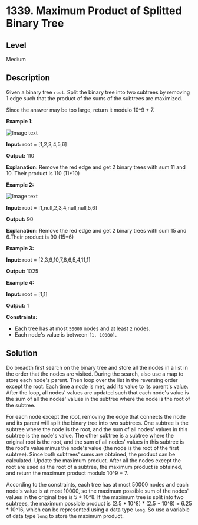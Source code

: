 # 1339. Maximum Product of Splitted Binary Tree
## Level
Medium

## Description
Given a binary tree `root`. Split the binary tree into two subtrees by removing 1 edge such that the product of the sums of the subtrees are maximized.

Since the answer may be too large, return it modulo 10^9 + 7.

**Example 1:**

![Image text](https://assets.leetcode.com/uploads/2020/01/21/sample_1_1699.png)

**Input:** root = [1,2,3,4,5,6]

**Output:** 110

**Explanation:** Remove the red edge and get 2 binary trees with sum 11 and 10. Their product is 110 (11*10)

**Example 2:**

![Image text](https://assets.leetcode.com/uploads/2020/01/21/sample_2_1699.png)

**Input:** root = [1,null,2,3,4,null,null,5,6]

**Output:** 90

**Explanation:** Remove the red edge and get 2 binary trees with sum 15 and 6.Their product is 90 (15*6)

**Example 3:**

**Input:** root = [2,3,9,10,7,8,6,5,4,11,1]

**Output:** 1025

**Example 4:**

**Input:** root = [1,1]

**Output:** 1

**Constraints:**

* Each tree has at most `50000` nodes and at least `2` nodes.
* Each node's value is between `[1, 10000]`.

## Solution
Do breadth first search on the binary tree and store all the nodes in a list in the order that the nodes are visited. During the search, also use a map to store each node's parent. Then loop over the list in the reversing order except the root. Each time a node is met, add its value to its parent's value. After the loop, all nodes' values are updated such that each node's value is the sum of all the nodes' values in the subtree where the node is the root of the subtree.

For each node except the root, removing the edge that connects the node and its parent will split the binary tree into two subtrees. One subtree is the subtree where the node is the root, and the sum of all nodes' values in this subtree is the node's value. The other subtree is a subtree where the original root is the root, and the sum of all nodes' values in this subtree is the root's value minus the node's value (the node is the root of the first subtree). Since both subtrees' sums are obtained, the product can be calculated. Update the maximum product. After all the nodes except the root are used as the root of a subtree, the maximum product is obtained, and return the maximum product modulo 10^9 + 7.

According to the constraints, each tree has at most 50000 nodes and each node's value is at most 10000, so the maximum possible sum of the nodes' values in the original tree is 5 * 10^8. If the maximum tree is split into two subtrees, the maximum possible product is (2.5 * 10^8) * (2.5 * 10^8) = 6.25 * 10^16, which can be represented using a data type `long`. So use a variable of data type `long` to store the maximum product.
